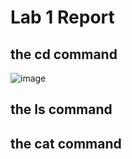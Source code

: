 # Lab 1 Report
## the cd command
![image](https://github.com/theryanfo/cse15l-lab-reports/assets/156359755/562cf8b5-088c-44ca-87f0-b354df432274)

## the ls command

## the cat command
